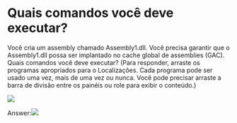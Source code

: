 ﻿Quais comandos você deve executar?
==============================

Você cria um assembly chamado Assembly1.dll.
Você precisa garantir que o Assembly1.dll possa ser implantado no cache global de assemblies (GAC).
Quais comandos você deve executar? (Para responder, arraste os programas apropriados para o
Localizações. Cada programa pode ser usado uma vez, mais de uma vez ou nunca. Você pode precisar
arraste a barra de divisão entre os painéis ou role para exibir o conteúdo.)

[![](https://cdn.briefmenow.org/wp-content/uploads/70-483-v2/232.jpg)](https://cdn.briefmenow.org/wp-content/uploads/70-483-v2/232.jpg)

Answer:[![](https://cdn.briefmenow.org/wp-content/uploads/70-483-v2/233.jpg)](https://cdn.briefmenow.org/wp-content/uploads/70-483-v2/233.jpg)